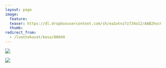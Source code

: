 ```yaml
---
layout: page
image:
  feature:
  teaser: https://dl.dropboxusercontent.com/sh/ea1wtnz7z734o12/AAB2hocCecidisQZ_70WWSDca/luontokuvat/kes%C3%A4/2/DSC33362-245px.jpg
  thumb:
redirect_from:
  - /luontokuvat/kesa/00049
---
```


[![](https://dl.dropboxusercontent.com/sh/ea1wtnz7z734o12/AABSqRimOTPaEaJVfLZICLata/luontokuvat/kes%C3%A4/2/DSC33362-800px.jpg)](https://dl.dropboxusercontent.com/sh/ea1wtnz7z734o12/AADD-rJ9BebSmXs46PRhU5cNa/luontokuvat/kes%C3%A4/2/DSC33362.jpg)

[![](https://dl.dropboxusercontent.com/sh/ea1wtnz7z734o12/AAAQYmPoJDYLBgh2EPFssi_1a/luontokuvat/kes%C3%A4/2/DSC33363-800px.jpg)](https://dl.dropboxusercontent.com/sh/ea1wtnz7z734o12/AAAvQNjDABSJi7JlFtFqW_bVa/luontokuvat/kes%C3%A4/2/DSC33363.jpg)
